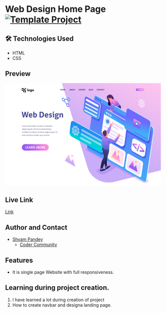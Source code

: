 # Web Design Home Page  [![Template Project](https://img.shields.io/badge/Technologies%20-HTML%2FCSS-brightgreen)](http://www.gnu.org/licenses/agpl-3.0)


## 🛠 Technologies Used
  - HTML 
  - CSS
  

## Preview
![See Preview](https://github.com/Shyam-Pandey/Project_8/blob/master/images/download.png?raw=true)

## Live Link
[Link](https://bright-faloodeh-40b94d.netlify.app/)

## Author and Contact
- [Shyam Pandey](https://github.com/Shyam-Pandey)
    - [Coder Community]()

## Features
- It is single page Website with full responsiveness.

## Learning during project creation.
1. I have learned a lot during creation of project
2. How to create navbar and designa landing page.
